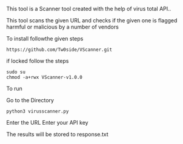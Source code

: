 This tool is a Scanner tool created with the help of virus total API..

 This tool scans the given URL and checks if the given one is flagged harmful or malicious by a number of vendors

 To install followthe given steps

    https://github.com/Tw0side/VScanner.git

if locked follow the steps

    sudo su
    chmod -a+rwx VScanner-v1.0.0

To run 

Go to the Directory

    python3 virusscanner.py

Enter the URL
Enter your API key

The results will be stored to response.txt
